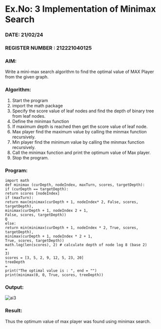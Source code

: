 # Ex.No: 3  Implementation of Minimax Search
### DATE: 21/02/24                                                                      
### REGISTER NUMBER : 212221040125
### AIM: 
Write a mini-max search algorithm to find the optimal value of MAX Player from the given graph.
### Algorithm:
1. Start the program
2. import the math package
3. Specify the score value of leaf nodes and find the depth of binary tree from leaf nodes.
4. Define the minimax function
5. If maximum depth is reached then get the score value of leaf node.
6. Max player find the maximum value by calling the minmax function recursively.
7. Min player find the minimum value by calling the minmax function recursively.
8. Call the minimax function  and print the optimum value of Max player.
9. Stop the program. 

### Program:
```
import math 
def minimax (curDepth, nodeIndex, maxTurn, scores, targetDepth): 
if (curDepth == targetDepth): 
return scores [nodeIndex] 
if (maxTurn): 
return max(minimax(curDepth + 1, nodeIndex* 2, False, scores, targetDepth), 
minimax(curDepth + 1, nodeIndex 2 + 1, 
False, scores, targetDepth)) 
Q 
else: 
return min(minimax(curDepth + 1, nodeIndex * 2, True, scores, targetDepth), 
minimax(curDepth + 1, nodeIndex * 2 + 1, 
True, scores, targetDepth)) 
math.log(len(scores), 2) # calculate depth of node log 8 (base 2) 
= 
3) 
scores = [3, 5, 2, 9, 12, 5, 23, 20] 
treeDepth 
= 
print("The optimal value is : ", end = "") 
print(minimax(0, 0, True, scores, treeDepth)) 
```
### Output:
![ai3](https://github.com/user-attachments/assets/60c18a60-534c-4f9f-8afa-11bc7ce869e9)


### Result:
Thus the optimum value of max player was found using minimax search.


